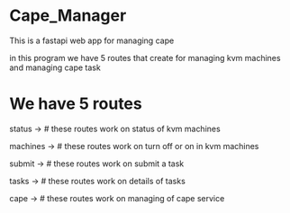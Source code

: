# Cape_Manager
This is a fastapi web app for managing cape

in this program we have 5 routes that create for managing kvm machines and managing cape task

# We have 5 routes 

status   -> # these routes work on status of kvm machines

machines -> # these routes work on turn off or on in kvm machines

submit   -> # these routes work on submit a task

tasks    -> # these routes work on details of tasks

cape     -> # these routes work on managing of cape service

